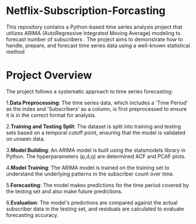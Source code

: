 # Netflix-Subscription-Forcasting
This repository contains a Python-based time series analysis project that utilizes ARIMA (AutoRegressive Integrated Moving Average) modeling to forecast number of subscribers . The project aims to demonstrate how to handle, prepare, and forecast time series data using a well-known statistical method 
# Project Overview
The project follows a systematic approach to time series forecasting:

1.**Data Preprocessing**: The time series data, which includes a 'Time Period' as the index and 'Subscribers' as a column, is first preprocessed to ensure it is in the correct format for analysis.

2.**Training and Testing Split**: The dataset is split into training and testing sets based on a temporal cutoff point, ensuring that the model is validated on unseen data.

3.**Model Building**: An ARIMA model is built using the statsmodels library in Python. The hyperparameters (p,d,q) are determined ACF and PCAF plots.

4.**Model Training**: The ARIMA model is trained on the training set to understand the underlying patterns in the subscriber count over time.

5.**Forecasting**: The model makes predictions for the time period covered by the testing set and also make future predictions.

6.**Evaluation**: The model's predictions are compared against the actual subscriber data in the testing set, and residuals are calculated to evaluate forecasting accuracy.
